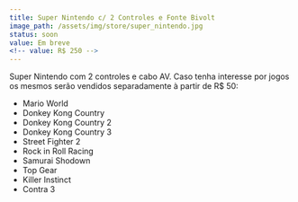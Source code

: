 ```yaml
---
title: Super Nintendo c/ 2 Controles e Fonte Bivolt
image_path: /assets/img/store/super_nintendo.jpg
status: soon
value: Em breve
<!-- value: R$ 250 -->
---
```

Super Nintendo com 2 controles e cabo AV. Caso tenha interesse por jogos os mesmos serão vendidos separadamente à partir de R$ 50:

<ul>
    <li>Mario World</li>
    <li>Donkey Kong Country</li>
    <li>Donkey Kong Country 2</li>
    <li>Donkey Kong Country 3</li>
    <li>Street Fighter 2</li>
    <li>Rock in Roll Racing</li>
    <li>Samurai Shodown</li>
    <li>Top Gear</li>
    <li>Killer Instinct</li>
    <li>Contra 3</li>
</ul>